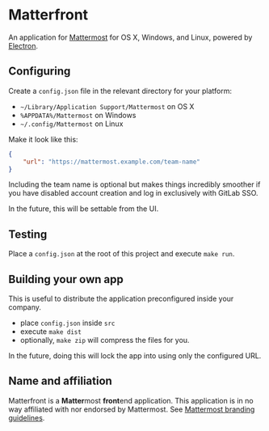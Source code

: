 # Matterfront

An application for [Mattermost](https://mattermost.org) for OS X, Windows, and Linux, powered by [Electron](https://electron.atom.io).

## Configuring

Create a `config.json` file in the relevant directory for your platform:

- `~/Library/Application Support/Mattermost` on OS X
- `%APPDATA%/Mattermost` on Windows
- `~/.config/Mattermost` on Linux

Make it look like this:

```json
{
    "url": "https://mattermost.example.com/team-name"
}
```

Including the team name is optional but makes things incredibly smoother if
you have disabled account creation and log in exclusively with GitLab SSO.

In the future, this will be settable from the UI.

## Testing

Place a `config.json` at the root of this project and execute `make run`.

## Building your own app

This is useful to distribute the application preconfigured inside your company.

- place `config.json` inside `src`
- execute `make dist`
- optionally, `make zip` will compress the files for you.

In the future, doing this will lock the app into using only the configured URL.

## Name and affiliation

Matterfront is a **Matter**most **front**end application. This application is in no way affiliated with nor endorsed by Mattermost. See [Mattermost branding guidelines](http://www.mattermost.org/brand-guidelines/).
